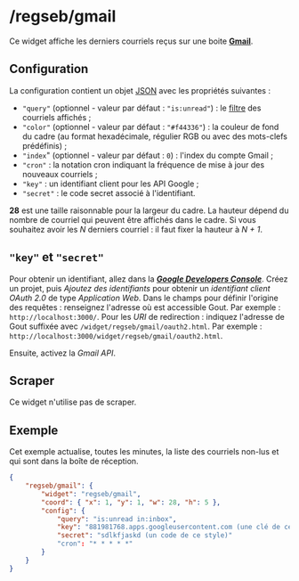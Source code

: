 # /regseb/gmail

Ce widget affiche les derniers courriels reçus sur une boite
**[Gmail](//mail.google.com/)**.

## Configuration

La configuration contient un objet
[JSON](http://www.json.org "JavaScript Object Notation") avec les propriétés
suivantes :

- `"query"` (optionnel - valeur par défaut : `"is:unread"`) : le
  [filtre](https://support.google.com/mail/answer/7190) des courriels affichés ;
- `"color"` (optionnel - valeur par défaut : `"#f44336"`) : la couleur de fond
  du cadre (au format hexadécimale, régulier RGB ou avec des mots-clefs
  prédéfinis) ;
- `"index`" (optionnel - valeur par défaut : `0`) : l'index du compte Gmail ;
- `"cron"` : la notation cron indiquant la fréquence de mise à jour des
  nouveaux courriels ;
- `"key"` : un identifiant client pour les API Google ;
- `"secret"` : le code secret associé à l'identifiant.

**28** est une taille raisonnable pour la largeur du cadre. La hauteur dépend
du nombre de courriel qui peuvent être affichés dans le cadre. Si vous souhaitez
avoir les *N* derniers courriel : il faut fixer la hauteur à *N + 1*.

## `"key"` et `"secret"`

Pour obtenir un identifiant, allez dans la
***[Google Developers Console](//console.developers.google.com/)***. Créez un
projet, puis *Ajoutez des identifiants* pour obtenir un *identifiant client
OAuth 2.0* de type *Application Web*. Dans le champs pour définir l'origine des
requêtes : renseignez l'adresse où est accessible Gout. Par exemple :
`http://localhost:3000/`. Pour les *URI* de redirection : indiquez l'adresse de
Gout suffixée avec `/widget/regseb/gmail/oauth2.html`. Par exemple :
`http://localhost:3000/widget/regseb/gmail/oauth2.html`.

Ensuite, activez la *Gmail API*.

## Scraper

Ce widget n'utilise pas de scraper.

## Exemple

Cet exemple actualise, toutes les minutes, la liste des courriels non-lus et qui
sont dans la boîte de réception.

```JSON
{
    "regseb/gmail": {
        "widget": "regseb/gmail",
        "coord": { "x": 1, "y": 1, "w": 28, "h": 5 },
        "config": {
            "query": "is:unread in:inbox",
            "key": "881981768.apps.googleusercontent.com (une clé de ce style)",
            "secret": "sdlkfjaskd (un code de ce style)"
            "cron": "* * * * *"
        }
    }
}
```
